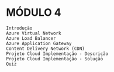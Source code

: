 # MÓDULO 4

    Introdução
    Azure Virtual Network
    Azure Load Balancer
    Azure Application Gateway
    Content Delivery Network (CDN)
    Projeto Cloud Implementação - Descrição
    Projeto Cloud Implementação - Solução
    Quiz

